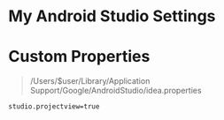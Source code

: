 # My Android Studio Settings

# Custom Properties
> /Users/$user/Library/Application Support/Google/AndroidStudio/idea.properties
```
studio.projectview=true
```
